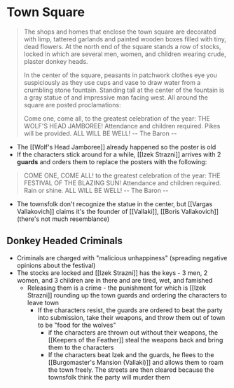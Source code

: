 # Town Square
> The shops and homes that enclose the town square are decorated with limp, tattered garlands and painted wooden boxes filled with tiny, dead flowers. At the north end of the square stands a row of stocks, locked in which are several men, women, and children wearing crude, plaster donkey heads.
> 
> In the center of the square, peasants in patchwork clothes eye you suspiciously as they use cups and vase to draw water from a crumbling stone fountain. Standing tall at the center of the fountain is a gray statue of and impressive man facing west. All around the square are posted proclamations:
> 
> Come one, come all,
> to the greatest celebration of the year:
> THE WOLF'S HEAD JAMBOREE!
> Attendance and children required.
> Pikes will be provided.
> ALL WILL BE WELL!
> -- The Baron --

* The [[Wolf's Head Jamboree]] already happened so the poster is old
* If the characters stick around for a while, [[Izek Strazni]] arrives with 2 **guards** and orders them to replace the posters with the following:

> COME ONE, COME ALL!
> to the greatest celebration of the year:
> THE FESTIVAL OF THE BLAZING SUN!
> Attendance and children required.
> Rain or shine.
> ALL WILL BE WELL!
>  -- The Baron --

* The townsfolk don't recognize the statue in the center, but [[Vargas Vallakovich]] claims it's the founder of [[Vallaki]], [[Boris Vallakovich]] (there's not much resemblance)

## Donkey Headed Criminals
* Criminals are charged with "malicious unhappiness" (spreading negative opinions about the festival)
* The stocks are locked and [[Izek Strazni]] has the keys - 3 men, 2 women, and 3 children are in there and are tired, wet, and famished
  * Releasing them is a crime - the punishment for which is [[Izek Strazni]] rounding up the town guards and ordering the characters to leave town
    * If the characters resist, the guards are ordered to beat the party into submission, take their weapons, and throw them out of town to be "food for the wolves"
      * if the characters are thrown out without their weapons, the [[Keepers of the Feather]] steal the weapons back and bring them to the characters
      * If the characters beat Izek and the guards, he flees to the [[Burgomaster's Mansion (Vallaki)]] and allows them to roam the town freely. The streets are then cleared because the townsfolk think the party will murder them